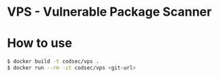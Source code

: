 # VPS - Vulnerable Package Scanner
# How to use
```bash
$ docker build -t codsec/vps .
$ docker run --rm -it codsec/vps <git-url>
```